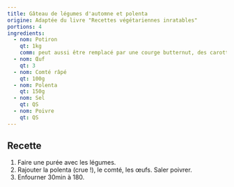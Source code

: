 ```yaml
---
title: Gâteau de légumes d'automne et polenta
origine: Adaptée du livre "Recettes végétariennes inratables"
portions: 4
ingredients:
  - nom: Potiron
    qt: 1kg
    comm: peut aussi être remplacé par une courge butternut, des carottes, ou un mélange de tout ça
  - nom: Œuf
    qt: 3
  - nom: Comté râpé
    qt: 100g
  - nom: Polenta
    qt: 150g
  - nom: Sel
    qt: QS
  - nom: Poivre
    qt: QS
---
```


Recette
-------

1. Faire une purée avec les légumes.
2. Rajouter la polenta (crue !), le comté, les œufs. Saler poivrer.
3. Enfourner 30min à 180.
